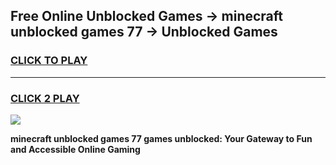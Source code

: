 
## Free Online Unblocked Games → minecraft unblocked games 77 → Unblocked Games
<h3>
<a href="https://premium.freeplayer.one?title=minecraft_unblocked_games_77&ref=21F">CLICK TO PLAY</a></h3>
<hr>

<h3>
<a href="https://premium.freeplayer.one?title=minecraft_unblocked_games_77&ref=21F">CLICK 2 PLAY</a>
  
</h3>

<a href="https://premium.freeplayer.one?title=minecraft_unblocked_games_77&ref=21F/"><img src="https://clearcache.store/games.png"></a>


**minecraft unblocked games 77 games unblocked: Your Gateway to Fun and Accessible Online Gaming**
